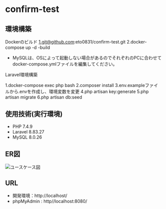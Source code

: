 # confirm-test

## 環境構築
Dockerのビルド
1.git@github.com:eto0831/confirm-test.git
2.docker-compose up -d -build

* MySQLは、OSによって起動しない場合があるのでそれぞれのPCに合わせてdocker-compose.ymlファイルを編集してください。

Laravel環境構築

1.docker-compose exec php bash
2.composer install
3.env.exampleファイルから.envを作成し、環境変数を変更
4.php artisan key:generate
5.php artisan migrate
6.php artisan db:seed

## 使用技術(実行環境)
- PHP 7.4.9
- Laravel 8.83.27
- MySQL 8.0.26

## ER図
![ユースケース図](.drawio.png)


## URL
- 開発環境：http://localhost/
- phpMyAdmin : http//localhost:8080/